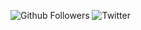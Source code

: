 ![Github Followers](https://img.shields.io/github/followers/KierranFalloon?style=social)
![Twitter](https://img.shields.io/twitter/follow/narreik)

<!--
**KierranFalloon/KierranFalloon** is a ✨ _special_ ✨ repository because its `README.md` (this file) appears on your GitHub profile.

